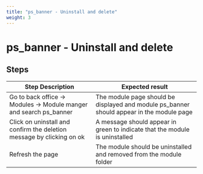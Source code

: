 ```yaml
---
title: "ps_banner - Uninstall and delete"
weight: 3
---
```


# ps_banner - Uninstall and delete
## Steps
| Step Description | Expected result |
| ----- | ----- |
| Go to back office -> Modules -> Module manger and search ps_banner | The module page should be displayed and module ps_banner should appear in the module page |
| Click on uninstall and confirm the deletion message by clicking on ok | A message should appear in green to indicate that the module is uninstalled |
| Refresh the page | The module should be uninstalled and removed from the module folder |
